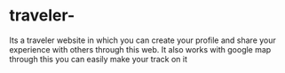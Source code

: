 # traveler-
Its a traveler website in which you can create your profile and share your experience with others through this web. It also works with google map through this you can easily make your track on it
